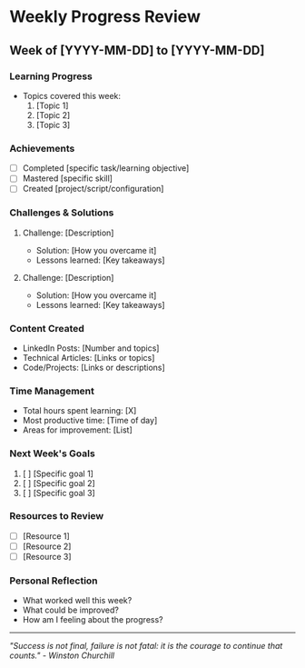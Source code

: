 # Weekly Progress Review

## Week of [YYYY-MM-DD] to [YYYY-MM-DD]

### Learning Progress
- Topics covered this week:
  1. [Topic 1]
  2. [Topic 2]
  3. [Topic 3]

### Achievements
- [ ] Completed [specific task/learning objective]
- [ ] Mastered [specific skill]
- [ ] Created [project/script/configuration]

### Challenges & Solutions
1. Challenge: [Description]
   - Solution: [How you overcame it]
   - Lessons learned: [Key takeaways]

2. Challenge: [Description]
   - Solution: [How you overcame it]
   - Lessons learned: [Key takeaways]

### Content Created
- LinkedIn Posts: [Number and topics]
- Technical Articles: [Links or topics]
- Code/Projects: [Links or descriptions]

### Time Management
- Total hours spent learning: [X]
- Most productive time: [Time of day]
- Areas for improvement: [List]

### Next Week's Goals
1. [ ] [Specific goal 1]
2. [ ] [Specific goal 2]
3. [ ] [Specific goal 3]

### Resources to Review
- [ ] [Resource 1]
- [ ] [Resource 2]
- [ ] [Resource 3]

### Personal Reflection
- What worked well this week?
- What could be improved?
- How am I feeling about the progress?

---
*"Success is not final, failure is not fatal: it is the courage to continue that counts." - Winston Churchill* 